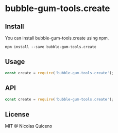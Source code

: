 # bubble-gum-tools.create

## Install

You can install bubble-gum-tools.create using npm.

```
npm install --save bubble-gum-tools.create
```

## Usage

```js
const create = require('bubble-gum-tools.create');


```

## API

```js
const create = require('bubble-gum-tools.create');


```

## License

MIT @ Nicolas Quiceno
